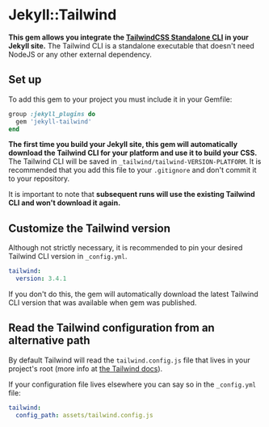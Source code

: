 # Jekyll::Tailwind

**This gem allows you integrate the [TailwindCSS Standalone CLI](https://tailwindcss.com/blog/standalone-cli) in your Jekyll site.** The Tailwind CLI is a standalone executable that doesn't need NodeJS or any other external dependency.

## Set up

To add this gem to your project you must include it in your Gemfile:

```ruby
group :jekyll_plugins do
  gem 'jekyll-tailwind'
end
```

**The first time you build your Jekyll site, this gem will automatically download the Tailwind CLI for your platform and use it to build your CSS.** The Tailwind CLI will be saved in `_tailwind/tailwind-VERSION-PLATFORM`. It is recommended that you add this file to your `.gitignore` and don't commit it to your repository.

It is important to note that **subsequent runs will use the existing Tailwind CLI and won't download it again.**

## Customize the Tailwind version

Although not strictly necessary, it is recommended to pin your desired Tailwind CLI version in `_config.yml`.

```yml
tailwind:
  version: 3.4.1
```

If you don't do this, the gem will automatically download the latest Tailwind CLI version that was available when gem was published.

## Read the Tailwind configuration from an alternative path

By default Tailwind will read the `tailwind.config.js` file that lives in your project's root (more info at [the Tailwind docs](https://tailwindcss.com/docs/configuration)).

If your configuration file lives elsewhere you can say so in the `_config.yml` file:

```yml
tailwind:
  config_path: assets/tailwind.config.js
```
